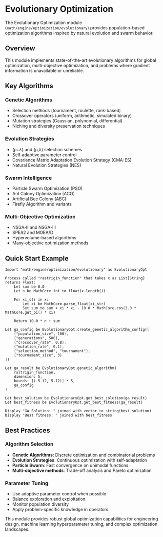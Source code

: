 # Evolutionary Optimization

The Evolutionary Optimization module (`math/engine/optimization/evolutionary`) provides population-based optimization algorithms inspired by natural evolution and swarm behavior.

## Overview

This module implements state-of-the-art evolutionary algorithms for global optimization, multi-objective optimization, and problems where gradient information is unavailable or unreliable.

## Key Algorithms

### Genetic Algorithms
- Selection methods (tournament, roulette, rank-based)
- Crossover operators (uniform, arithmetic, simulated binary)
- Mutation strategies (Gaussian, polynomial, differential)
- Niching and diversity preservation techniques

### Evolution Strategies
- (μ+λ) and (μ,λ) selection schemes  
- Self-adaptive parameter control
- Covariance Matrix Adaptation Evolution Strategy (CMA-ES)
- Natural Evolution Strategies (NES)

### Swarm Intelligence
- Particle Swarm Optimization (PSO)
- Ant Colony Optimization (ACO)
- Artificial Bee Colony (ABC)
- Firefly Algorithm and variants

### Multi-Objective Optimization
- NSGA-II and NSGA-III
- SPEA2 and MOEA/D
- Hypervolume-based algorithms
- Many-objective optimization methods

## Quick Start Example

```runa
Import "math/engine/optimization/evolutionary" as EvolutionaryOpt

Process called "rastrigin_function" that takes x as List[String] returns Float:
    Let sum be 0.0
    Let n be MathCore.int_to_float(x.length())
    
    For xi_str in x:
        Let xi be MathCore.parse_float(xi_str)
        Set sum to sum + xi * xi - 10.0 * MathCore.cos(2.0 * MathCore.get_pi() * xi)
    
    Return 10.0 * n + sum

Let ga_config be EvolutionaryOpt.create_genetic_algorithm_config([
    ("population_size", 100),
    ("generations", 500),
    ("crossover_rate", 0.8),
    ("mutation_rate", 0.1),
    ("selection_method", "tournament"),
    ("tournament_size", 3)
])

Let ga_result be EvolutionaryOpt.genetic_algorithm(
    rastrigin_function,
    dimension: 5,
    bounds: [(-5.12, 5.12)] * 5,
    ga_config
)

Let best_solution be EvolutionaryOpt.get_best_solution(ga_result)
Let best_fitness be EvolutionaryOpt.get_best_fitness(ga_result)

Display "GA Solution: " joined with vector_to_string(best_solution)
Display "Best fitness: " joined with best_fitness
```

## Best Practices

### Algorithm Selection
- **Genetic Algorithms**: Discrete optimization and combinatorial problems
- **Evolution Strategies**: Continuous optimization with self-adaptation
- **Particle Swarm**: Fast convergence on unimodal functions
- **Multi-objective methods**: Trade-off analysis and Pareto optimization

### Parameter Tuning
- Use adaptive parameter control when possible
- Balance exploration and exploitation
- Monitor population diversity
- Apply problem-specific knowledge in operators

This module provides robust global optimization capabilities for engineering design, machine learning hyperparameter tuning, and complex optimization landscapes.